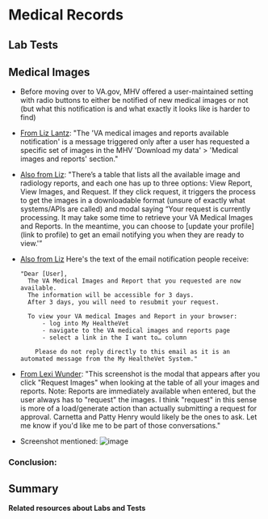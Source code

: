 # Medical Records

## Lab Tests








## Medical Images
* Before moving over to VA.gov, MHV offered a user-maintained setting with radio buttons to either be notified of new medical images or not (but what this notification is and what exactly it looks like is harder to find)

* [From Liz Lantz](https://dsva.slack.com/archives/C04DRS3L9NV/p1687786761816379?thread_ts=1686334008.074209&cid=C04DRS3L9NV): "The 'VA medical images and reports available notification' is a message triggered only after a user has requested a specific set of images in the MHV 'Download my data' > 'Medical images and reports' section."
* [Also from Liz](https://dsva.slack.com/archives/C04DRS3L9NV/p1687786761816379?thread_ts=1686334008.074209&cid=C04DRS3L9NV): "There’s a table that lists all the available image and radiology reports, and each one has up to three options: View Report, View Images, and Request. If they click request, it triggers the process to get the images in a downloadable format (unsure of exactly what systems/APIs are called) and modal saying “Your request is currently processing. It may take some time to retrieve your VA Medical Images and Reports. In the meantime, you can choose to [update your profile](link to profile) to get an email notifying you when they are ready to view.'”
* [Also from Liz](https://dsva.slack.com/archives/C04DRS3L9NV/p1687786761816379?thread_ts=1686334008.074209&cid=C04DRS3L9NV) Here's the text of the email notification people receive:

      "Dear [User],
        The VA Medical Images and Report that you requested are now available.
        The information will be accessible for 3 days.
        After 3 days, you will need to resubmit your request.
  
        To view your VA medical Images and Report in your browser:
            - log into My HealtheVet
            - navigate to the VA medical images and reports page
            - select a link in the I want to… column
      
          Please do not reply directly to this email as it is an automated message from the My HealtheVet System."

* [From Lexi Wunder](https://dsva.slack.com/archives/C04DRS3L9NV/p1686592560953199?thread_ts=1686334008.074209&cid=C04DRS3L9NV): "This screenshot is the modal that appears after you click "Request Images" when looking at the table of all your images and reports. Note: Reports are immediately available when entered, but the user always has to "request" the images. I think "request" in this sense is more of a load/generate action than actually submitting a request for approval. Carnetta and Patty Henry would likely be the ones to ask. Let me know if you'd like me to be part of those conversations."
* Screenshot mentioned:
![image](https://github.com/department-of-veterans-affairs/va.gov-team/assets/106624475/cac00a03-51fb-4072-b8eb-8140b68b4b8b)

### Conclusion: 







## Summary


**Related resources about Labs and Tests**
  


